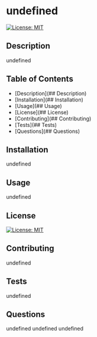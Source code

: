 
# undefined

[![License: MIT](https://img.shields.io/badge/License-MIT-yellow.svg)](https://opensource.org/licenses/MIT)

## Description
undefined

## Table of Contents
- [Description](## Description)
- [Installation](## Installation)
- [Usage](## Usage)
- [License](## License)
- [Contributing](## Contributing)
- [Tests](## Tests)
- [Questions](## Questions)

## Installation
undefined

## Usage
undefined

## License
[![License: MIT](https://img.shields.io/badge/License-MIT-yellow.svg)](https://opensource.org/licenses/MIT)

## Contributing
undefined

## Tests
undefined

## Questions
undefined undefined undefined

